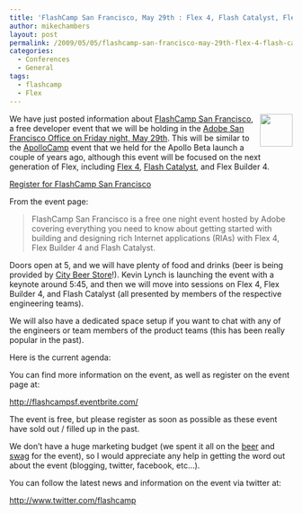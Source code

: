 ```yaml
---
title: 'FlashCamp San Francisco, May 29th : Flex 4, Flash Catalyst, Flex Builder 4'
author: mikechambers
layout: post
permalink: /2009/05/05/flashcamp-san-francisco-may-29th-flex-4-flash-catalyst-flex-builder-4/
categories:
  - Conferences
  - General
tags:
  - flashcamp
  - Flex
---
```



<img src="http://www.mikechambers.com/mesh/files/flashcamp/flash_camp_sm.png" alt="" align="right" width="58" height="58" />We have just posted information about [FlashCamp San Francisco][1], a free developer event that we will be holding in the [Adobe San Francisco Office on Friday night, May 29th][1]. This will be similar to the [ApolloCamp][2] event that we held for the Apollo Beta launch a couple of years ago, although this event will be focused on the next generation of Flex, including [Flex 4][3], [Flash Catalyst][4], and Flex Builder 4.

[Register for FlashCamp San Francisco][1]

From the event page:

> FlashCamp San Francisco is a free one night event hosted by Adobe covering everything you need to know about getting started with building and designing rich Internet applications (RIAs) with Flex 4, Flex Builder 4 and Flash Catalyst.

<!--more-->

  
Doors open at 5, and we will have plenty of food and drinks (beer is being provided by [City Beer Store][5]!). Kevin Lynch is launching the event with a keynote around 5:45, and then we will move into sessions on Flex 4, Flex Builder 4, and Flash Catalyst (all presented by members of the respective engineering teams).

We will also have a dedicated space setup if you want to chat with any of the engineers or team members of the product teams (this has been really popular in the past).

Here is the current agenda:



You can find more information on the event, as well as register on the event page at:

<http://flashcampsf.eventbrite.com/>

The event is free, but please register as soon as possible as these event have sold out / filled up in the past.

We don&#8217;t have a huge marketing budget (we spent it all on the [beer][5] and [swag][6] for the event), so I would appreciate any help in getting the word out about the event (blogging, twitter, facebook, etc&#8230;).

You can follow the latest news and information on the event via twitter at:

<http://www.twitter.com/flashcamp>

 [1]: http://flashcampsf.eventbrite.com/
 [2]: http://www.mikechambers.com/blog/2007/02/20/announcing-apollo-camp-san-francisco/
 [3]: http://opensource.adobe.com/wiki/display/flexsdk/Gumbo
 [4]: http://labs.adobe.com/technologies/flashcatalyst/
 [5]: http://www.citybeerstore.com/
 [6]: http://hello.eboy.com/eboy/